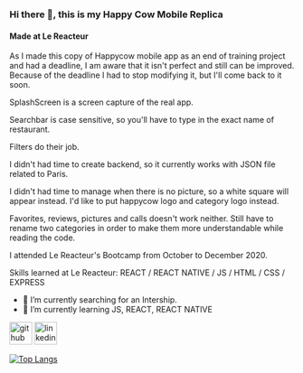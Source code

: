 ### Hi there 👋, this is my Happy Cow Mobile Replica

#### Made at Le Reacteur

As I made this copy of Happycow mobile app as an end of training project and had a deadline, I am aware that it isn't perfect and still can be improved.
Because of the deadline I had to stop modifying it, but I'll come back to it soon.

SplashScreen is a screen capture of the real app.

Searchbar is case sensitive, so you'll have to type in the exact name of restaurant.

Filters do their job.

I didn't had time to create backend, so it currently works with JSON file related to Paris.

I didn't had time to manage when there is no picture, so a white square will appear instead. I'd like to put happycow logo and category logo instead.

Favorites, reviews, pictures and calls doesn't work neither. Still have to rename two categories in order to make them more understandable while reading the code.

I attended Le Reacteur's Bootcamp from October to December 2020.

Skills learned at Le Reacteur: REACT / REACT NATIVE / JS / HTML / CSS / EXPRESS

- 🔭 I’m currently searching for an Intership.
- 🌱 I’m currently learning JS, REACT, REACT NATIVE

[<img src='https://cdn.jsdelivr.net/npm/simple-icons@3.0.1/icons/github.svg' alt='github' height='40'>](https://github.com/Sduruty) [<img src='https://cdn.jsdelivr.net/npm/simple-icons@3.0.1/icons/linkedin.svg' alt='linkedin' height='40'>](https://www.linkedin.com/in/sandie-duruty/)

[![Top Langs](https://github-readme-stats.vercel.app/api/top-langs/?username=Sduruty)](https://github.com/anuraghazra/github-readme-stats)
